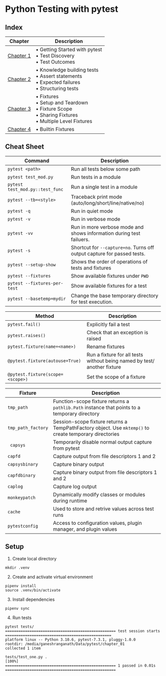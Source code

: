 # Python Testing with pytest

## Index
| Chapter                            | Description                                                                                                  |
|------------------------------------|--------------------------------------------------------------------------------------------------------------|
| [Chapter 1](chapter_01/README.md)  | • Getting Started with pytest<br> • Test Discovery<br> • Test Outcomes                                       |
| [Chapter 2](chapter_02/README.md)  | • Knowledge building tests<br> • Assert statements<br> • Expected failures<br> • Structuring tests           |
| [Chapter 3](chapter_03/README.md)  | • Fixtures<br> • Setup and Teardown<br> • Fixture Scope<br> • Sharing Fixtures<br> • Multiple Level Fixtures |
| [Chapter 4](chapter_04/README.md)  | • Builtin Fixtures                                                                                           |

## Cheat Sheet
| Command                         | Description                                                             |
|---------------------------------|-------------------------------------------------------------------------|
| `pytest <path>`                 | Run all tests below some path                                           |
| `pytest test_mod.py`            | Run tests in a module                                                   |
| `pytest test_mod.py::test_func` | Run a single test in a module                                           |
| `pytest --tb=<style>`           | Traceback print mode (auto/long/short/line/native/no)                   |
| `pytest -q`                     | Run in quiet mode                                                       |
| `pytest -v`                     | Run in verbose mode                                                     |
| `pytest -vv`                    | Run in more verbose mode and shows information during test failuers.    |
| `pytest -s`                     | Shortcut for `--capture=no`. Turns off output capture for passed tests. |
| `pytest --setup-show`           | Shows the order of operations of tests and fixtures                     |
| `pytest --fixtures`             | Show available fixtures under `PWD`                                     |
| `pytest --fixtures-per-test`    | Show available fixtures for a test                                      |
| `pytest --basetemp=mydir`       | Change the base temporary directory for test execution.                 |

| Method                            | Description                                                              |
|-----------------------------------|--------------------------------------------------------------------------|
| `pytest.fail()`                   | Explicitly fail a test                                                   |
| `pytest.raises()`                 | Check that an exception is raised                                        |
| `pytest.fixture(name=<name>)`     | Rename fixtures                                                          |
| `@pytest.fixture(autouse=True)`   | Run a fixture for all tests without being named by test/ another fixture |
| `@pytest.fixture(scope=<scope>)`  | Set the scope of a fixture                                               |

| Fixture            | Description                                                                                             |
|--------------------|---------------------------------------------------------------------------------------------------------|
| `tmp_path`         | Function-scope fixture returns a `pathlib.Path` instance that points to a temporary directory           |
| `tmp_path_factory` | Session-scope fixture returns a TempPathFactory object. Use `mktemp()` to create temporary directories  |
| ` capsys`          | Temporarily disable normal output capture from pytest                                                   |
| `capfd`            | Capture output from file descriptors 1 and 2                                                            |
| `capsysbinary`     | Capture binary output                                                                                   |
| `capfdbinary`      | Capture binary output from file descriptors 1 and 2                                                     |
| `caplog`           | Capture log output                                                                                      |
| `monkeypatch`      | Dynamically modify classes or modules during runtime                                                    |
| `cache`            | Used to store and retrive values across test runs                                                       |
| `pytestconfig`     | Access to configuration values, plugin manager, and plugin values                                       |

## Setup
1. Create local directory
```shell
mkdir .venv
```
2. Create and activate virtual environment
```shell
pipenv install
source .venv/bin/activate
```
3. Install dependencies
```shell
pipenv sync
```
4. Run tests
```shell
pytest tests/
================================================== test session starts ================================================
platform linux -- Python 3.10.6, pytest-7.3.1, pluggy-1.0.0
rootdir: /media/ganeshranganath/Data/pytest/chapter_01
collected 1 item

tests/test_one.py .                                                                                              [100%]
================================================== 1 passed in 0.01s ==================================================
```
